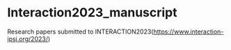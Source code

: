 # Interaction2023_manuscript
Research papers submitted to INTERACTION2023(https://www.interaction-ipsj.org/2023/)
